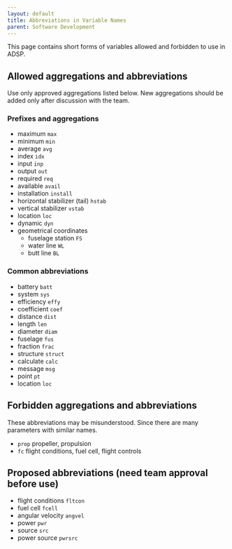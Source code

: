 ```yaml
---
layout: default
title: Abbreviations in Variable Names
parent: Software Development
---
```



This page contains short forms of variables allowed and forbidden to use in ADSP.

## Allowed aggregations and abbreviations

Use only approved aggregations listed below. New aggregations should be added only after discussion with the team.

### Prefixes and aggregations

- maximum `max`
- minimum `min`
- average `avg`
- index `idx`
- input `inp`
- output `out`
- required `req`
- available `avail`
- installation `install`
- horizontal stabilizer (tail) `hstab`
- vertical stabilizer `vstab`
- location `loc`
- dynamic `dyn`
- geometrical coordinates
  - fuselage station `FS`
  - water line `WL`
  - butt line `BL`

### Common abbreviations

- battery `batt`
- system `sys`
- efficiency `effy`
- coefficient `coef`
- distance `dist`
- length `len`
- diameter `diam`
- fuselage `fus`
- fraction `frac`
- structure `struct`
- calculate `calc`
- message `msg`
- point `pt`
- location `loc`

## Forbidden aggregations and abbreviations

These abbreviations may be misunderstood. Since there are many parameters with similar names.

- `prop` propeller, propulsion
- `fc` flight conditions, fuel cell, flight controls

## Proposed abbreviations (need team approval before use)

- flight conditions `fltcon`
- fuel cell `fcell`
- angular velocity `angvel`
- power `pwr`
- source `src`
- power source `pwrsrc`
